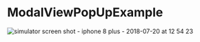 # ModalViewPopUpExample

![simulator screen shot - iphone 8 plus - 2018-07-20 at 12 54 23](https://user-images.githubusercontent.com/39058892/42989654-205f81ba-8c1e-11e8-9a31-a1c416ad44d2.png)
